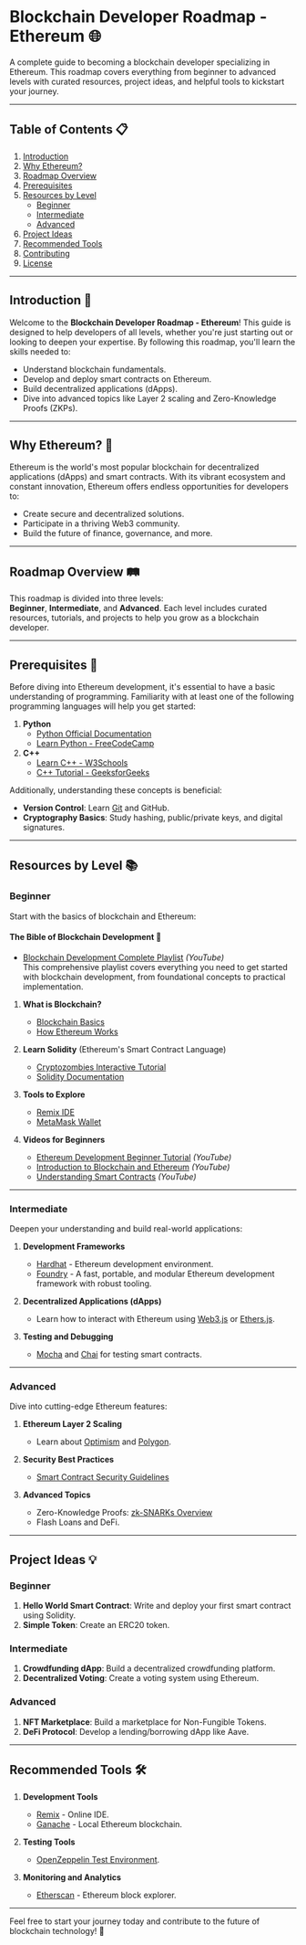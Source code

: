 # Blockchain Developer Roadmap - Ethereum 🌐

A complete guide to becoming a blockchain developer specializing in Ethereum. This roadmap covers everything from beginner to advanced levels with curated resources, project ideas, and helpful tools to kickstart your journey.

---

## Table of Contents 📋
1. [Introduction](#introduction)
2. [Why Ethereum?](#why-ethereum)
3. [Roadmap Overview](#roadmap-overview)
4. [Prerequisites](#prerequisites)
5. [Resources by Level](#resources-by-level)
   - [Beginner](#beginner)
   - [Intermediate](#intermediate)
   - [Advanced](#advanced)
6. [Project Ideas](#project-ideas)
7. [Recommended Tools](#recommended-tools)
8. [Contributing](#contributing)
9. [License](#license)

---

## Introduction 📖

Welcome to the **Blockchain Developer Roadmap - Ethereum**! This guide is designed to help developers of all levels, whether you're just starting out or looking to deepen your expertise. By following this roadmap, you'll learn the skills needed to:
- Understand blockchain fundamentals.
- Develop and deploy smart contracts on Ethereum.
- Build decentralized applications (dApps).
- Dive into advanced topics like Layer 2 scaling and Zero-Knowledge Proofs (ZKPs).

---

## Why Ethereum? 🤔

Ethereum is the world's most popular blockchain for decentralized applications (dApps) and smart contracts. With its vibrant ecosystem and constant innovation, Ethereum offers endless opportunities for developers to:
- Create secure and decentralized solutions.
- Participate in a thriving Web3 community.
- Build the future of finance, governance, and more.

---

## Roadmap Overview 🛤️

This roadmap is divided into three levels:  
**Beginner**, **Intermediate**, and **Advanced**. Each level includes curated resources, tutorials, and projects to help you grow as a blockchain developer.

---

## Prerequisites 📌

Before diving into Ethereum development, it's essential to have a basic understanding of programming. Familiarity with at least one of the following programming languages will help you get started:  

1. **Python**
   - [Python Official Documentation](https://docs.python.org/3/)
   - [Learn Python - FreeCodeCamp](https://www.freecodecamp.org/learn/scientific-computing-with-python/)
3. **C++**
   - [Learn C++ - W3Schools](https://www.w3schools.com/cpp/)
   - [C++ Tutorial - GeeksforGeeks](https://www.geeksforgeeks.org/cplusplus-tutorial/)


Additionally, understanding these concepts is beneficial:
- **Version Control**: Learn [Git](https://git-scm.com/) and GitHub.
- **Cryptography Basics**: Study hashing, public/private keys, and digital signatures.

---

## Resources by Level 📚

### Beginner
Start with the basics of blockchain and Ethereum:

#### The Bible of Blockchain Development 📖
- [Blockchain Development Complete Playlist](https://www.youtube.com/watch?v=umepbfKp5rI&list=PL4Rj_WH6yLgWe7TxankiqkrkVKXIwOP42) *(YouTube)*  
  This comprehensive playlist covers everything you need to get started with blockchain development, from foundational concepts to practical implementation.

1. **What is Blockchain?**
   - [Blockchain Basics](https://www.ibm.com/topics/what-is-blockchain)
   - [How Ethereum Works](https://ethereum.org/en/developers/docs/)

2. **Learn Solidity** (Ethereum's Smart Contract Language)
   - [Cryptozombies Interactive Tutorial](https://cryptozombies.io/)
   - [Solidity Documentation](https://soliditylang.org/)

3. **Tools to Explore**
   - [Remix IDE](https://remix.ethereum.org/)
   - [MetaMask Wallet](https://metamask.io/)

4. **Videos for Beginners**
   - [Ethereum Development Beginner Tutorial](https://youtu.be/umepbfKp5rI?si=_BQy_QFkt3caVLJ7) *(YouTube)*
   - [Introduction to Blockchain and Ethereum](https://youtu.be/SSo_EIwHSd4) *(YouTube)*
   - [Understanding Smart Contracts](https://youtu.be/ZE2HxTmxfrI) *(YouTube)*

---

### Intermediate
Deepen your understanding and build real-world applications:
1. **Development Frameworks**
   - [Hardhat](https://hardhat.org/) - Ethereum development environment.
   - [Foundry](https://book.getfoundry.sh/) - A fast, portable, and modular Ethereum development framework with robust tooling.

2. **Decentralized Applications (dApps)**
   - Learn how to interact with Ethereum using [Web3.js](https://web3js.readthedocs.io/) or [Ethers.js](https://docs.ethers.org/).

3. **Testing and Debugging**
   - [Mocha](https://mochajs.org/) and [Chai](https://www.chaijs.com/) for testing smart contracts.

---

### Advanced
Dive into cutting-edge Ethereum features:
1. **Ethereum Layer 2 Scaling**
   - Learn about [Optimism](https://www.optimism.io/) and [Polygon](https://polygon.technology/).

2. **Security Best Practices**
   - [Smart Contract Security Guidelines](https://consensys.net/diligence/)

3. **Advanced Topics**
   - Zero-Knowledge Proofs: [zk-SNARKs Overview](https://z.cash/technology/zksnarks/)
   - Flash Loans and DeFi.

---

## Project Ideas 💡

### Beginner
1. **Hello World Smart Contract**: Write and deploy your first smart contract using Solidity.
2. **Simple Token**: Create an ERC20 token.

### Intermediate
1. **Crowdfunding dApp**: Build a decentralized crowdfunding platform.
2. **Decentralized Voting**: Create a voting system using Ethereum.

### Advanced
1. **NFT Marketplace**: Build a marketplace for Non-Fungible Tokens.
2. **DeFi Protocol**: Develop a lending/borrowing dApp like Aave.

---

## Recommended Tools 🛠️

1. **Development Tools**
   - [Remix](https://remix.ethereum.org/) - Online IDE.
   - [Ganache](https://trufflesuite.com/ganache/) - Local Ethereum blockchain.

2. **Testing Tools**
   - [OpenZeppelin Test Environment](https://docs.openzeppelin.com/test-environment/).

3. **Monitoring and Analytics**
   - [Etherscan](https://etherscan.io/) - Ethereum block explorer.

---

Feel free to start your journey today and contribute to the future of blockchain technology! 🚀
